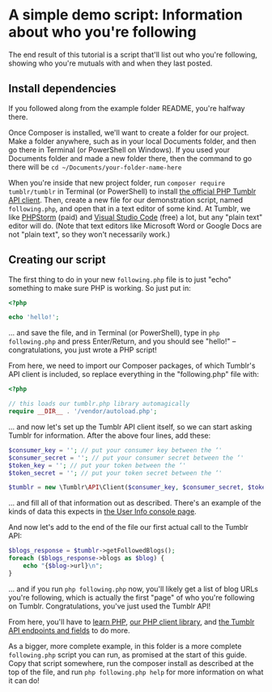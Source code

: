 # A simple demo script: Information about who you're following

The end result of this tutorial is a script that'll list out who you're following, showing who you're mutuals with and when they last posted.

## Install dependencies

If you followed along from the example folder README, you're halfway there.

Once Composer is installed, we'll want to create a folder for our project. Make a folder anywhere, such as in your local Documents folder, and then go there in Terminal (or PowerShell on Windows). If you used your Documents folder and made a new folder there, then the command to go there will be `cd ~/Documents/your-folder-name-here`

When you're inside that new project folder, run `composer require tumblr/tumblr` in Terminal (or PowerShell) to install [the official PHP Tumblr API client](https://github.com/tumblr/tumblr.php). Then, create a new file for our demonstration script, named `following.php`, and open that in a text editor of some kind. At Tumblr, we like [PHPStorm](https://www.jetbrains.com/phpstorm/) (paid) and [Visual Studio Code](https://code.visualstudio.com/) (free) a lot, but any "plain text" editor will do. (Note that text editors like Microsoft Word or Google Docs are not "plain text", so they won't necessarily work.)

## Creating our script

The first thing to do in your new `following.php` file is to just "echo" something to make sure PHP is working. So just put in:

```php
<?php

echo 'hello!';
```

... and save the file, and in Terminal (or PowerShell), type in `php following.php` and press Enter/Return, and you should see "hello!" – congratulations, you just wrote a PHP script!

From here, we need to import our Composer packages, of which Tumblr's API client is included, so replace everything in the "following.php" file with:

```php
<?php

// this loads our tumblr.php library automagically
require __DIR__ . '/vendor/autoload.php';
```

... and now let's set up the Tumblr API client itself, so we can start asking Tumblr for information. After the above four lines, add these:

```php
$consumer_key = ''; // put your consumer key between the ‘'
$consumer_secret = ''; // put your consumer secret between the ‘'
$token_key = ''; // put your token between the ‘'
$token_secret = ''; // put your token secret between the ‘'

$tumblr = new \Tumblr\API\Client($consumer_key, $consumer_secret, $token_key, $token_secret);
```

... and fill all of that information out as described. There's an example of the kinds of data this expects in [the User Info console page](https://api.tumblr.com/console/calls/user/info). 

And now let's add to the end of the file our first actual call to the Tumblr API:

```php
$blogs_response = $tumblr->getFollowedBlogs();
foreach ($blogs_response->blogs as $blog) {
    echo "{$blog->url}\n";
}
```

... and if you run `php following.php` now, you'll likely get a list of blog URLs you're following, which is actually the first "page" of who you're following on Tumblr. Congratulations, you've just used the Tumblr API!

From here, you'll have to [learn PHP](https://www.php.net/manual/en/getting-started.php), [our PHP client library](https://github.com/tumblr/tumblr.php), and [the Tumblr API endpoints and fields](https://github.com/tumblr/docs/blob/master/api.md) to do more. 

As a bigger, more complete example, in this folder is a more complete `following.php` script you can run, as promised at the start of this guide. Copy that script somewhere, run the composer install as described at the top of the file, and run `php following.php help` for more information on what it can do!
